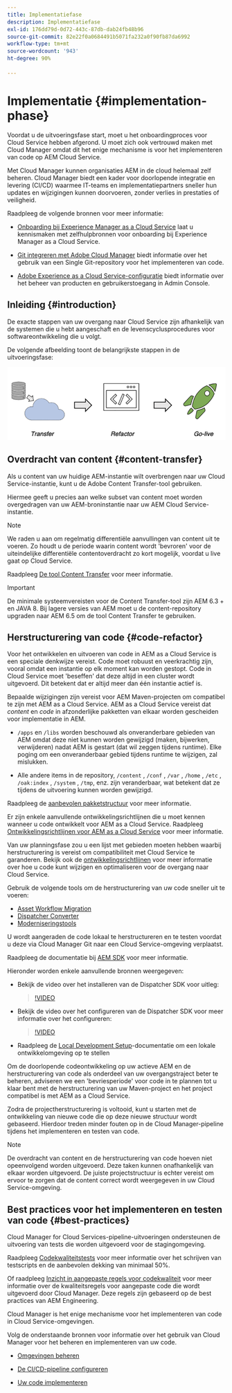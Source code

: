 ```yaml
---
title: Implementatiefase
description: Implementatiefase
exl-id: 176dd79d-0d72-443c-87db-dab24fb48b96
source-git-commit: 82e22f0a0684491b5071fa232a0f90fb87da6992
workflow-type: tm+mt
source-wordcount: '943'
ht-degree: 90%

---
```


# Implementatie {#implementation-phase}

Voordat u de uitvoeringsfase start, moet u het onboardingproces voor Cloud Service hebben afgerond. U moet zich ook vertrouwd maken met Cloud Manager omdat dit het enige mechanisme is voor het implementeren van code op AEM Cloud Service.

Met Cloud Manager kunnen organisaties AEM in de cloud helemaal zelf beheren. Cloud Manager biedt een kader voor doorlopende integratie en levering (CI/CD) waarmee IT-teams en implementatiepartners sneller hun updates en wijzigingen kunnen doorvoeren, zonder verlies in prestaties of veiligheid.

Raadpleeg de volgende bronnen voor meer informatie:

* [Onboarding bij Experience Manager as a Cloud Service](https://experienceleague.adobe.com/docs/experience-manager-cloud-service/onboarding/home.html) laat u kennismaken met zelfhulpbronnen voor onboarding bij Experience Manager as a Cloud Service.

* [Git integreren met Adobe Cloud Manager](https://experienceleague.adobe.com/docs/experience-manager-cloud-service/implementing/managing-code/integrating-with-git.html) biedt informatie over het gebruik van een Single Git-repository voor het implementeren van code.

* [Adobe Experience as a Cloud Service-configuratie](https://experienceleague.adobe.com/docs/experience-manager-cloud-service/security/ims-support.html#aem-configuration) biedt informatie over het beheer van producten en gebruikerstoegang in Admin Console.


## Inleiding {#introduction}

De exacte stappen van uw overgang naar Cloud Service zijn afhankelijk van de systemen die u hebt aangeschaft en de levenscyclusprocedures voor softwareontwikkeling die u volgt.

De volgende afbeelding toont de belangrijkste stappen in de uitvoeringsfase:

![afbeelding](/help/move-to-cloud-service/assets/exec-image1.png)

## Overdracht van content {#content-transfer}

Als u content van uw huidige AEM-instantie wilt overbrengen naar uw Cloud Service-instantie, kunt u de Adobe Content Transfer-tool gebruiken.

Hiermee geeft u precies aan welke subset van content moet worden overgedragen van uw AEM-broninstantie naar uw AEM Cloud Service-instantie.

>[!NOTE]
>We raden u aan om regelmatig differentiële aanvullingen van content uit te voeren. Zo houdt u de periode waarin content wordt &#39;bevroren&#39; voor de uiteindelijke differentiële contentoverdracht zo kort mogelijk, voordat u live gaat op Cloud Service.

Raadpleeg [De tool Content Transfer](/help/move-to-cloud-service/content-transfer-tool/overview-content-transfer-tool.md) voor meer informatie.

>[!IMPORTANT]
>De minimale systeemvereisten voor de Content Transfer-tool zijn AEM 6.3 + en JAVA 8. Bij lagere versies van AEM moet u de content-repository upgraden naar AEM 6.5 om de tool Content Transfer te gebruiken.

## Herstructurering van code {#code-refactor}

Voor het ontwikkelen en uitvoeren van code in AEM as a Cloud Service is een speciale denkwijze vereist. Code moet robuust en veerkrachtig zijn, vooral omdat een instantie op elk moment kan worden gestopt. Code in Cloud Service moet &#39;beseffen&#39; dat deze altijd in een cluster wordt uitgevoerd. Dit betekent dat er altijd meer dan één instantie actief is.

Bepaalde wijzigingen zijn vereist voor AEM Maven-projecten om compatibel te zijn met AEM as a Cloud Service. AEM as a Cloud Service vereist dat *content* en *code* in afzonderlijke pakketten van elkaar worden gescheiden voor implementatie in AEM.

* `/apps` en `/libs` worden beschouwd als onveranderbare gebieden van AEM omdat deze niet kunnen worden gewijzigd (maken, bijwerken, verwijderen) nadat AEM is gestart (dat wil zeggen tijdens runtime). Elke poging om een onveranderbaar gebied tijdens runtime te wijzigen, zal mislukken.

* Alle andere items in de repository, `/content` , `/conf` , `/var` , `/home` , `/etc` , `/oak:index` , `/system` , `/tmp`, enz. zijn veranderbaar, wat betekent dat ze tijdens de uitvoering kunnen worden gewijzigd.

Raadpleeg de [aanbevolen pakketstructuur](https://experienceleague.adobe.com/docs/experience-manager-cloud-service/implementing/developing/aem-project-content-package-structure.html#recommended-package-structure) voor meer informatie.

Er zijn enkele aanvullende ontwikkelingsrichtlijnen die u moet kennen wanneer u code ontwikkelt voor AEM as a Cloud Service. Raadpleeg [Ontwikkelingsrichtlijnen voor AEM as a Cloud Service](https://experienceleague.adobe.com/docs/experience-manager-cloud-service/implementing/developing/development-guidelines.html) voor meer informatie.

Van uw planningsfase zou u een lijst met gebieden moeten hebben waarbij herstructurering is vereist om compatibiliteit met Cloud Service te garanderen. Bekijk ook de [ontwikkelingsrichtlijnen](https://experienceleague.adobe.com/docs/experience-manager-cloud-service/implementing/developing/development-guidelines.html) voor meer informatie over hoe u code kunt wijzigen en optimaliseren voor de overgang naar Cloud Service.

Gebruik de volgende tools om de herstructurering van uw code sneller uit te voeren:

* [Asset Workflow Migration](/help/move-to-cloud-service/moving-to-aem-assets/asset-workflow-migration-tool.md)
* [Dispatcher Converter](/help/move-to-cloud-service/refactoring-tools/dispatcher-transformation-utility-tools.md)
* [Moderniseringstools](/help/move-to-cloud-service/refactoring-tools/aem-modernization-tools.md)

U wordt aangeraden de code lokaal te herstructureren en te testen voordat u deze via Cloud Manager Git naar een Cloud Service-omgeving verplaatst.

Raadpleeg de documentatie bij [AEM SDK](https://experienceleague.adobe.com/docs/experience-manager-cloud-service/implementing/deploying/overview.html#aem-as-a-cloud-service-sdk) voor meer informatie.

Hieronder worden enkele aanvullende bronnen weergegeven:

* Bekijk de video over het installeren van de Dispatcher SDK voor uitleg:

   >[!VIDEO](https://video.tv.adobe.com/v/30601)

* Bekijk de video over het configureren van de Dispatcher SDK voor meer informatie over het configureren:

   >[!VIDEO](https://video.tv.adobe.com/v/30602)

* Raadpleeg de [Local Development Setup](https://experienceleague.adobe.com/docs/experience-manager-learn/cloud-service/local-development-environment-set-up/overview.html)-documentatie om een lokale ontwikkelomgeving op te stellen


Om de doorlopende codeontwikkeling op uw actieve AEM en de herstructurering van code als onderdeel van uw overgangstraject beter te beheren, adviseren we een &#39;bevriesperiode&#39; voor code in te plannen tot u klaar bent met de herstructurering van uw Maven-project en het project compatibel is met AEM as a Cloud Service.

Zodra de projectherstructurering is voltooid, kunt u starten met de ontwikkeling van nieuwe code die op deze nieuwe structuur wordt gebaseerd. Hierdoor treden minder fouten op in de Cloud Manager-pipeline tijdens het implementeren en testen van code.

>[!NOTE]
>De overdracht van content en de herstructurering van code hoeven niet opeenvolgend worden uitgevoerd. Deze taken kunnen onafhankelijk van elkaar worden uitgevoerd. De juiste projectstructuur is echter vereist om ervoor te zorgen dat de content correct wordt weergegeven in uw Cloud Service-omgeving.

## Best practices voor het implementeren en testen van code {#best-practices}

Cloud Manager for Cloud Services-pipeline-uitvoeringen ondersteunen de uitvoering van tests die worden uitgevoerd voor de stagingomgeving.

Raadpleeg [Codekwaliteitstests](https://experienceleague.adobe.com/docs/experience-manager-cloud-service/implementing/developing/understand-test-results.html#code-quality-testing) voor meer informatie over het schrijven van testscripts en de aanbevolen dekking van minimaal 50%.

Of raadpleeg [Inzicht in aangepaste regels voor codekwaliteit](/help/implementing/cloud-manager/custom-code-quality-rules.md) voor meer informatie over de kwaliteitsregels voor aangepaste code die wordt uitgevoerd door Cloud Manager. Deze regels zijn gebaseerd op de best practices van AEM Engineering.

Cloud Manager is het enige mechanisme voor het implementeren van code in Cloud Service-omgevingen.

Volg de onderstaande bronnen voor informatie over het gebruik van Cloud Manager voor het beheren en implementeren van uw code.

* [Omgevingen beheren](https://experienceleague.adobe.com/docs/experience-manager-cloud-service/implementing/using-cloud-manager/manage-environments.html)

* [De CI/CD-pipeline configureren](https://experienceleague.adobe.com/docs/experience-manager-cloud-service/implementing/using-cloud-manager/configure-pipeline.html)

* [Uw code implementeren](https://experienceleague.adobe.com/docs/experience-manager-cloud-service/implementing/using-cloud-manager/deploy-code.html)


